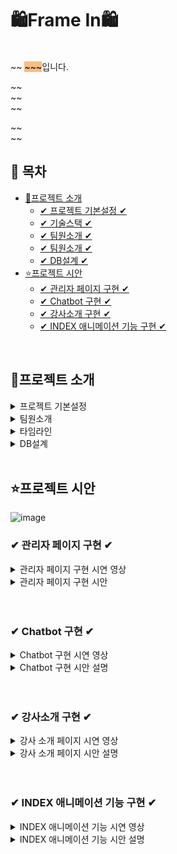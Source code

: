 # 🛍Frame In🛍

<br>
~~ <span style="background-color: #F7BE81; color:black">~~~</span>입니다.


~~ <br>
~~<br>
~~<br>

~~ <br>
~~
<br>


## 📌 목차

* [🔎프로젝트 소개](#프로젝트-소개)
  + [✔ 프로젝트 기본설정 ✔](#프로젝트-기본설정)
  + [✔ 기술스택 ✔](#프로젝트-기본설정)
  + [✔ 팀원소개 ✔](#Chatbot-구현)
  + [✔ 팀원소개 ✔](#팀원소개)
  + [✔ DB설계 ✔](#DB설계)
* [⭐프로젝트 시안](#프로젝트-시안)
    + [✔ 관리자 페이지 구현 ✔](#-관리자-페이지-구현-)
    + [✔ Chatbot 구현 ✔](#-chatbot-구현-)
    + [✔ 강사소개 구현 ✔](#-강사소개-구현-)
    + [✔ INDEX 애니메이션 기능 구현 ✔](#-index-애니메이션-기능-구현-)

<br>

## 🔎프로젝트 소개

<details>
<summary>프로젝트 기본설정</summary>

|제목|내용|
|------|---|
|일정|2025/2/14~2025/3/18|
|주제|영화 예매 사이트|
|프로젝트명|Frame In|
|프로그래밍 언어|JAVA|
|프레임워크|Springboot|
|데이터베이스|MySql8|
|개발툴|


</details>

<details>
<summary> 팀원소개</summary>

<table>
  <tbody>
    <tr>
      <th align="center"><a href=""><img src="이미지주소" width="100px;" alt=""/><br /><sub><b>FE 팀장 : 박**</b></sub></a><br /></th>
</tr>
<tr>

<td>DB설계, 회원CRUD(개인정보), <br>OAuth2, Security </td>
<td> 관리자페이지<br>, Chatbot, <br>강사소개 페이지, <br>INDEX 애니메이션 기능 </td>
<td> 상품목록, 상품상세,<br> 장바구니(시간표), 구매, <br>구매리스트 </td>
<td> 게시판 CRUD,<br> exception </td>
<td> INDEX 페이지 CSS ,<br>1:1 문의내역, 덧글</td>
</tr>
  </tbody>
</table>



</details>

<details>
<summary> 타임라인</summary>

![Image](https://github.com/user-attachments/assets/bff463eb-d34f-4a3a-b847-57b2873b754a)

</details>

<details>
<summary> DB설계 </summary>

![Image](https://github.com/user-attachments/assets/52ef9b51-7ebc-4282-93cb-f7a5401e548d)

</details>
<br>

## ⭐프로젝트 시안
![image](이미지주소)
<br>

### ✔ 관리자 페이지 구현 ✔
<details>
<summary>관리자 페이지 구현 시연 영상</summary>


![관리자 페이지 시안영상](영상주소)

</details>

<details>
<summary>관리자 페이지 구현 시안 </summary>
  <img src="이미지주소"  width="700" height="400"/>

- Spring Security의  권한이 admin일때만 관리자페이지에 접속 가능

  <br>

<img src="이미지주소"  width="700" height="400"/>

- 상품페이지는 param으로 subject1 subject2 seach pageable를 매겨변수를 불러와 미술/체육/음악/요리 등 카테고리별로 선택후 수강명/수강내용을 검색할수있게 select를 두개 구성
- 검색하고 페이지네이션된 결과를 반환
  <br>

<img src="이미지주소"  width="700" height="400"/>

- 삭제는 다중선택삭제와 일반 삭제 가능
- 다중선택삭제는 javascript에 selectedIds"라는 이름을 가진 input 요소 중에 체크된 것들을 모두 선택하고
  가장 가까운 tr요소를 찾아 삭제하는 명령을 foreach함수를 써 반복하게 하여 선택삭제를 구현
- 회원을 삭제하기 전에 사용자에게 확인 메시지를 표시하고, if else문으로 사용자의 응답에 따라 삭제를 진행
</details>
<br>
<br>

### ✔ Chatbot 구현 ✔
<details>
<summary>Chatbot 구현 시연 영상</summary>

![chatBot](https://github.com/user-attachments/assets/21c935b2-0586-48aa-94b9-b57575471a79)



</details>
<details>
<summary>Chatbot 구현 시안 설명</summary>

<img src="이미지주소" width="700" height="400"/>

- websocket은 기존의 단방향 HTTP프로토콜과 호환되어 양방향 통신을 제공하기 위해 개발된 프로토콜
- websocket 라이브러리를 주입하여 사용
- configureMessageBroker() 메서드는 메시지 브로커를 설정하고 /app2가 붙으면 서버로 전송, /topic이 붙으면 클라이언트에게 메세지 보내도록 활성화
- registerStompEndpoints() 메서드로 클라이언트와 서버간의 웹소켓 연결을 활성화

<img src="이미지주소" width="700" height="400"/>

- @MessageMapping() 주소로 메세지가 오면 해당 매서드가 구현되며 @Sendto() 주소로 클라이언트에게 전송
- 처음 소켓연결시 연결이 성공하면  /app2/hello주소로 메세지를 보내 hello메서드를 실행시키도록 하여 기업소개, 상품소개를 선택할수있게 했으며 이는 topic/greetings주소로 클라이언트에게 전송
-
<img src="이미지주소" width="700" height="400"/>

- 기업소개 또는 상품소개 버튼을 클릭시 /app2/message주소로 메세지를 보내 message매서드를 실행시켜 그에대한 응답내용이 나오도록 함

</details>
<br>
<br>

### ✔ 강사소개 구현 ✔
<details>
<summary>강사 소개 페이지 시연 영상</summary>

![강사 소개](이미지주소)

</details>
<details>
<summary>강사 소개 페이지 시안 설명</summary>

  <img src="이미지주소"  width="700" height="400"/>

- 강사 페이지는 모든 사용자가 선생님의 프로필을 볼수있도록 한 페이지

<img src="이미지주소"  width="700" height="400"/>

설명

</details>
<br>
<br>

### ✔ INDEX 애니메이션 기능 구현 ✔
<details>
<summary>INDEX 애니메이션 기능 시연 영상</summary>

영상주소

</details>
<details>
&nbsp;<summary>INDEX 애니메이션 기능 시안 설명</summary>

  <img src="이미지주소"  width="700" height="400"/>
</details>
